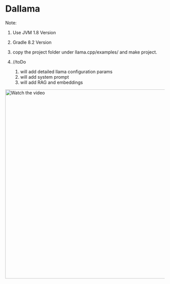 # Dallama
Note:  
1. Use JVM 1.8 Version
2. Gradle 8.2 Version
3. copy the project folder under llama.cpp/examples/  and make project.

4. //toDo

   1. will add detailed llama configuration params
   2. will add system prompt
   3. will add RAG and embeddings
      
<a href="https://www.youtube.com/shorts/VAiyWTnR7Rw">
  <img src="https://img.youtube.com/vi/VIDEO_ID/maxresdefault.jpg" alt="Watch the video" width="600">
</a>
